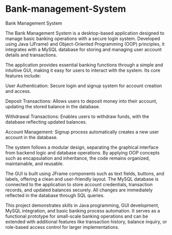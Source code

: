 # Bank-management-System
Bank Management System

The Bank Management System is a desktop-based application designed to manage basic banking operations with a secure login system. Developed using Java (JFrame) and Object-Oriented Programming (OOP) principles, it integrates with a MySQL database for storing and managing user account details and transactions.

The application provides essential banking functions through a simple and intuitive GUI, making it easy for users to interact with the system. Its core features include:

User Authentication: Secure login and signup system for account creation and access.

Deposit Transactions: Allows users to deposit money into their account, updating the stored balance in the database.

Withdrawal Transactions: Enables users to withdraw funds, with the database reflecting updated balances.

Account Management: Signup process automatically creates a new user account in the database.

The system follows a modular design, separating the graphical interface from backend logic and database operations. By applying OOP concepts such as encapsulation and inheritance, the code remains organized, maintainable, and reusable.

The GUI is built using JFrame components such as text fields, buttons, and labels, offering a clean and user-friendly layout. The MySQL database is connected to the application to store account credentials, transaction records, and updated balances securely. All changes are immediately reflected in the database through SQL queries.

This project demonstrates skills in Java programming, GUI development, MySQL integration, and basic banking process automation. It serves as a functional prototype for small-scale banking operations and can be extended with additional features like transaction history, balance inquiry, or role-based access control for larger implementations.
